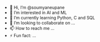 - 👋 Hi, I’m @soumyaneupane
- 👀 I’m interested in AI and ML
- 🌱 I’m currently learning Python, C and SQL
- 💞️ I’m looking to collaborate on ...
- 📫 How to reach me ...
- ⚡ Fun fact: ...

<!---
soumyaneupane/soumyaneupane is a ✨ special ✨ repository because its `README.md` (this file) appears on your GitHub profile.
You can click the Preview link to take a look at your changes.
--->
